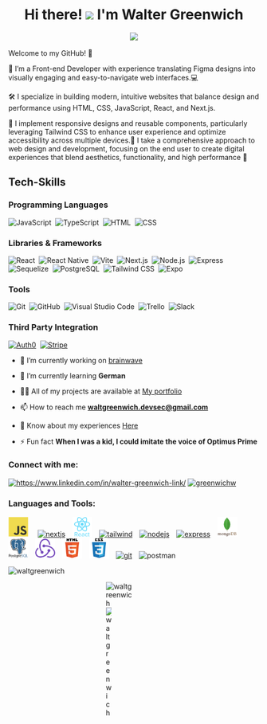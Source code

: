 <h1 align="center">Hi there! <img src="https://media.giphy.com/media/hvRJCLFzcasrR4ia7z/giphy.gif" width="35"> I'm Walter Greenwich</h1>
<p align="center">
  <img src="https://readme-typing-svg.herokuapp.com?font=Time+New+Roman&color=%4A454B&size=25&center=true&vCenter=true&width=600&height=100&lines=I+am+a+Full+Stack+Developer,;I+am+a+UX/UI+Designer,;Welcome+to+my+Github">
</p>

<!--   ![banner WG](https://github.com/WGreenwichChaca/WGreenwichChaca/assets/125072942/a24163df-1bfa-4603-bedd-b36af3ff2523)  --> 

<p>Welcome to my GitHub! 👋 </p>

<p>🚀 I’m a Front-end Developer with experience translating Figma designs into visually engaging and easy-to-navigate web interfaces.💻
  
🛠️ I specialize in building modern, intuitive websites that balance design and performance using HTML, CSS, JavaScript, React, and Next.js. 

🎨 I implement responsive designs and reusable components, particularly leveraging Tailwind CSS to enhance user experience and optimize accessibility across multiple devices.📱 I take a comprehensive approach to web design and development, focusing on the end user to create digital experiences that blend aesthetics, functionality, and high performance 🚀</p>
  
 ## Tech-Skills
### Programming Languages
![JavaScript](https://img.shields.io/badge/-JavaScript-05122A?style=flat&logo=javascript)&nbsp;
![TypeScript](https://img.shields.io/badge/-TypeScript-05122A?style=flat&logo=typescript)&nbsp;
![HTML](https://img.shields.io/badge/-HTML-05122A?style=flat&logo=HTML5)&nbsp;
![CSS](https://img.shields.io/badge/-CSS-05122A?style=flat&logo=CSS3&logoColor=1572B6)&nbsp;

### Libraries & Frameworks
![React](https://img.shields.io/badge/-React-05122A?style=flat&logo=react)&nbsp;
![React Native](https://img.shields.io/badge/React_Native-05122A?style=flat&logo=react&logoColor=61DAFB)&nbsp;
![Vite](https://img.shields.io/badge/-Vite-05122A?style=flat&logo=vite&logoColor=FFD62E)&nbsp;
![Next.js](https://img.shields.io/badge/-Next.js-05122A?style=flat&logo=next.js)&nbsp;
![Node.js](https://img.shields.io/badge/-Node.js-05122A?style=flat&logo=node.js)&nbsp;
![Express](https://img.shields.io/badge/-Express-05122A?style=flat&logo=express)&nbsp;
![Sequelize](https://img.shields.io/badge/-Sequelize-05122A?style=flat&logo=sequelize)&nbsp;
![PostgreSQL](https://img.shields.io/badge/-PostgreSQL-05122A?style=flat&logo=postgresql&logoColor=white)&nbsp;
![Tailwind CSS](https://img.shields.io/badge/-Tailwind%20CSS-05122A?style=flat&logo=tailwind-css)&nbsp;
![Expo](https://img.shields.io/badge/Expo-05122A?style=flat&logo=expo&logoColor=white)&nbsp;

### Tools
![Git](https://img.shields.io/badge/-Git-05122A?style=flat&logo=git)&nbsp;
![GitHub](https://img.shields.io/badge/-GitHub-05122A?style=flat&logo=github)&nbsp;
![Visual Studio Code](https://img.shields.io/badge/-Visual%20Studio%20Code-05122A?style=flat&logo=visual-studio-code&logoColor=007ACC)&nbsp;
![Trello](https://img.shields.io/badge/Trello-05122A?style=flat&logo=trello&logoColor=white)&nbsp;
![Slack](https://img.shields.io/badge/Slack-05122A?style=flat&logo=slack&logoColor=white)&nbsp;

### Third Party Integration
[![Auth0](https://img.shields.io/badge/-Auth0-05122A?style=flat&logo=auth0&logoColor=EB5424)](https://auth0.com/)&nbsp;
[![Stripe](https://img.shields.io/badge/Stripe-05122A?style=flat&logo=Stripe&logoColor=white)](https://stripe.com/)&nbsp;


- 🔭 I’m currently working on [brainwave](https://github.com/WGreenwichChaca/brainwave)
- 🌱 I’m currently learning **German**

- 👨‍💻 All of my projects are available at [My portfolio](https://portafolio-waltergreenwich.netlify.app)

- 📫 How to reach me **waltgreenwich.devsec@gmail.com**
  
- 📄 Know about my experiences [Here](https://portafolio-waltergreenwich.netlify.app/assets/CV%20Walter%20Greenwich%20FullStack.pdf)

- ⚡ Fun fact **When I was a kid, I could imitate the voice of Optimus Prime**

<h3 align="left">Connect with me:</h3>
<p align="left">
<a href="https://www.linkedin.com/in/walter-greenwich-link" target="blank"><img align="center" src="https://raw.githubusercontent.com/rahuldkjain/github-profile-readme-generator/master/src/images/icons/Social/linked-in-alt.svg" alt="https://www.linkedin.com/in/walter-greenwich-link/" height="30" width="40" /></a>
 <a href="https://x.com/GreenwichW" target="blank"><img align="center" src="https://raw.githubusercontent.com/rahuldkjain/github-profile-readme-generator/master/src/images/icons/Social/twitter.svg" alt="greenwichw" height="30" width="40" /></a>
</p>


<h3 align="left">Languages and Tools:</h3>
<p align="left">
<a href="https://developer.mozilla.org/en-US/docs/Web/JavaScript" target="_blank" rel="noreferrer" style="margin-right: 15px;"><img src="https://raw.githubusercontent.com/devicons/devicon/master/icons/javascript/javascript-original.svg" alt="javascript" width="40" height="40" /></a>
<a href="https://nextjs.org/" target="_blank" rel="noreferrer" style="margin-right: 10px;"><img src="https://logowik.com/content/uploads/images/nextjs2106.logowik.com.webp" alt="nextjs" width="40" height="40"/></a> 
<a href="https://reactjs.org/" target="_blank" rel="noreferrer" style="margin-right: 10px;"><img src="https://raw.githubusercontent.com/devicons/devicon/master/icons/react/react-original-wordmark.svg" alt="react" width="40" height="40" /></a>
<a href="https://tailwindcss.com/" target="_blank" rel="noreferrer" style="margin-right: 10px;"><img src="https://upload.wikimedia.org/wikipedia/commons/thumb/d/d5/Tailwind_CSS_Logo.svg/768px-Tailwind_CSS_Logo.svg.png?20230715030042" alt="tailwind" width="40" height="40"/></a>
<a href="https://nodejs.org" target="_blank" rel="noreferrer" style="margin-right: 10px;"><img src="https://images.credly.com/size/680x680/images/51aeb74b-ec87-4069-93fc-0ea449c8d77f/node.png" alt="nodejs" width="40" height="40" /></a>
<a href="https://expressjs.com" target="_blank" rel="noreferrer" style="margin-right: 10px;"><img src="https://i0.wp.com/www.factfc.com/wp-content/uploads/2024/04/express-js.png?w=240&ssl=1" alt="express" width="40" height="40"/></a> 
<a href="https://www.mongodb.com/" target="_blank" rel="noreferrer" style="margin-right: 10px;"><img src="https://raw.githubusercontent.com/devicons/devicon/master/icons/mongodb/mongodb-original-wordmark.svg" alt="mongodb" width="40" height="40"/></a>
<a href="https://www.postgresql.org" target="_blank" rel="noreferrer" style="margin-right: 10px;"><img src="https://raw.githubusercontent.com/devicons/devicon/master/icons/postgresql/postgresql-original-wordmark.svg" alt="postgresql" width="40" height="40" /></a>
<a href="https://redux.js.org" target="_blank" rel="noreferrer" style="margin-right: 10px;"><img src="https://raw.githubusercontent.com/devicons/devicon/master/icons/redux/redux-original.svg" alt="redux" width="40" height="40" /></a> 
<a href="https://www.w3.org/html/" target="_blank" rel="noreferrer" style="margin-right: 10px;"><img src="https://raw.githubusercontent.com/devicons/devicon/master/icons/html5/html5-original-wordmark.svg" alt="html5" width="40" height="40" /></a>
<a href="https://www.w3schools.com/css/" target="_blank" rel="noreferrer" style="margin-right: 10px;"><img src="https://raw.githubusercontent.com/devicons/devicon/master/icons/css3/css3-original-wordmark.svg" alt="css3" width="40" height="40" /></a>
<a href="https://git-scm.com/" target="_blank" rel="noreferrer" style="margin-right: 10px;"><img src="https://www.vectorlogo.zone/logos/git-scm/git-scm-icon.svg" alt="git" width="40" height="40" /></a>    
<a href="https://postman.com" target="_blank" rel="noreferrer" style="text-decoration: none; margin-right: 10px;"><img src="https://www.vectorlogo.zone/logos/getpostman/getpostman-icon.svg" alt="postman" width="40" height="40" /></a>       
</p>

<p align="left"> <img src="https://komarev.com/ghpvc/?username=waltgreenwich&label=Profile%20views&color=0e75b6&style=flat" alt="waltgreenwich" /> </p>
<div style="display:grid;align-items:center;justify-content:center">
 <img style="height:100%;width:49%;max-width: 100%" src="https://github-readme-stats.vercel.app/api/top-langs?username=waltgreenwich&show_icons=true&theme=tokyonight&locale=en&layout=compact" alt="waltgreenwich" />
<img style="height:100%;width:49%;max-width: 10%" src="https://github-readme-streak-stats.herokuapp.com/?user=waltgreenwich&theme=dark" alt="waltgreenwich" /></div>
